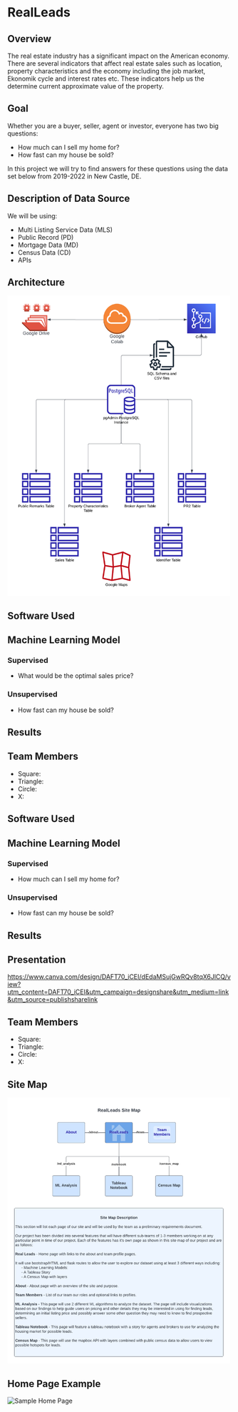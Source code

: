 # RealLeads

## Overview

The real estate industry has a significant impact on the American economy. There are several indicators that affect real estate sales such as location, property characteristics and the economy including the job market, Ekonomik cycle and interest rates etc. These indicators help us the determine current approximate value of the property.

## Goal

Whether you are a buyer, seller, agent or investor, everyone has two big questions:

* How much can I sell my home for?
* How fast can my house be sold?

In this project we will try to find answers for these questions using the data set below from 2019-2022 in New Castle, DE.

## Description of Data Source

We will be using:

* Multi Listing Service Data (MLS)
* Public Record (PD)
* Mortgage Data (MD)
* Census Data (CD)
* APIs

## Architecture

<img src="./Resources/images/architecture.png" alt="RealLeads Architecture Diagram" width="500"/>

## Software Used

## Machine Learning Model

### Supervised

- What would be the optimal sales price?

### Unsupervised

- How fast can my house be sold?

## Results

## Team Members

- Square:
- Triangle:
- Circle:
- X:

## Software Used

## Machine Learning Model

### Supervised
* How much can I sell my home for?

### Unsupervised
* How fast can my house be sold?


## Results

## Presentation

https://www.canva.com/design/DAFT70_iCEI/dEdaMSujGwRQv8tqX6JlCQ/view?utm_content=DAFT70_iCEI&utm_campaign=designshare&utm_medium=link&utm_source=publishsharelink

## Team Members
* Square: 
* Triangle: 
* Circle: 
* X:

## Site Map

<img src="./Resources/images/site_map.png" alt="Site Map Diagram" width="500"/>

## Home Page Example

<img src="/Users/stefcenti/DataBootcamp/Analysis_Projects/RealLeads/Resources/images/home_page_header.png" alt="Sample Home Page" width="500"/>
